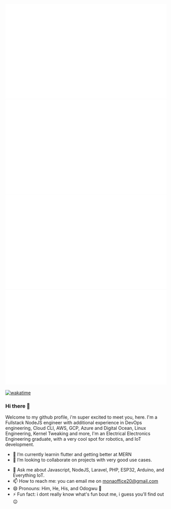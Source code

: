 ![](https://raw.githubusercontent.com/mona-chen/git-stats/master/generated/overview.svg#gh-dark-mode-only)
![](https://raw.githubusercontent.com/mona-chen/git-stats/master/generated/overview.svg#gh-light-mode-only)
![](https://raw.githubusercontent.com/mona-chen/git-stats/master/generated/languages.svg#gh-dark-mode-only)
![](https://raw.githubusercontent.com/mona-chen/git-stats/master/generated/languages.svg#gh-light-mode-only)

[![wakatime](https://wakatime.com/badge/user/a0072253-d7cd-49c1-8ea4-3558d5f7b8e7.svg)](https://wakatime.com/@a0072253-d7cd-49c1-8ea4-3558d5f7b8e7)
### Hi there 👋

Welcome to my github profile, i'm super excited to meet you, here. I'm a Fullstack NodeJS engineer with additional experience in DevOps engineering, Cloud CLI, AWS, GCP, Azure and Digital Ocean, Linux Engineering, Kernel Tweaking and more, I'm an Electrical Electronics Engineering graduate, with a very cool spot for robotics, and IoT development.

 

<!--  - 🔭 I’m currently working with Elatech, and we are building some really great fintech products, take a look at some of them here @ https://getravenbank.com and https://roqqu.com -->

- 🌱 I’m currently learnin flutter and getting better at MERN
- 👯 I’m looking to collaborate on projects with very good use cases.
<!-- - 🤔 I’m looking for help with ... -->
- 💬 Ask me about Javascript, NodeJS, Laravel, PHP, ESP32, Arduino, and Everything IoT.
- 📫 How to reach me: you can email me on monaoffice20@gmail.com
- 😄 Pronouns: Him, He, His, and Odogwu 🤣
- ⚡ Fun fact: i dont really know what's fun bout me, i guess you'll find out 😉

